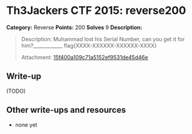 # Th3Jackers CTF 2015: reverse200

**Category:** Reverse
**Points:** 200
**Solves** 9
**Description:**

> Description: Muhammad lost his Serial Number, can you get it for him?\_\_\_\_\_\__\_\_\_\_\_ flag{XXXX-XXXXXX-XXXXXX-XXXX}
>
> Attachment: [15f400a109c71a5152ef9531de45d46e](15f400a109c71a5152ef9531de45d46e)

## Write-up

(TODO)

## Other write-ups and resources

* none yet
